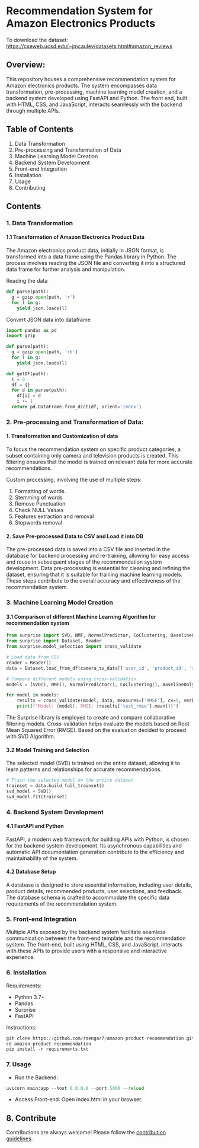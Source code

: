# Recommendation System for Amazon Electronics Products

To download the dataset: https://cseweb.ucsd.edu/~jmcauley/datasets.html#amazon_reviews

## Overview:
This repository houses a comprehensive recommendation system for Amazon electronics products. The system encompasses data transformation, pre-processing, machine learning model creation, and a backend system developed using FastAPI and Python. The front end, built with HTML, CSS, and JavaScript, interacts seamlessly with the backend through multiple APIs.

## Table of Contents
1. Data Transformation
2. Pre-processing and Transformation of Data
3. Machine Learning Model Creation
4. Backend System Development
5. Front-end Integration
6. Installation
7. Usage
8. Contributing

## Contents
### 1. Data Transformation
#### 1.1 Transformation of Amazon Electronics Product Data
The Amazon electronics product data, initially in JSON format, is transformed into a data frame using the Pandas library in Python. The process involves reading the JSON file and converting it into a structured data frame for further analysis and manipulation.

Reading the data
```python
def parse(path):
  g = gzip.open(path, 'r')
  for l in g:
    yield json.loads(l)
```

Convert JSON data into dataframe

```python
import pandas as pd
import gzip

def parse(path):
  g = gzip.open(path, 'rb')
  for l in g:
    yield json.loads(l)

def getDF(path):
  i = 0
  df = {}
  for d in parse(path):
    df[i] = d
    i += 1
  return pd.DataFrame.from_dict(df, orient='index')
```

### 2. Pre-processing and Transformation of Data:
#### 1. Transformation and Customization of data
To focus the recommendation system on specific product categories, a subset containing only camera and television products is created. This filtering ensures that the model is trained on relevant data for more accurate recommendations.

Custom processing, involving the use of multiple steps:
1. Formatting of words.
2. Stemming of words
3. Remove Punctuation
4. Check NULL Values
5. Features extraction and removal
6. Stopwords removal

#### 2. Save Pre-processed Data to CSV and Load it into DB
The pre-processed data is saved into a CSV file and inserted in the database for backend processing and re-training, allowing for easy access and reuse in subsequent stages of the recommendation system development.
Data pre-processing is essential for cleaning and refining the dataset, ensuring that it is suitable for training machine learning models. These steps contribute to the overall accuracy and effectiveness of the recommendation system.

### 3. Machine Learning Model Creation
#### 3.1 Comparison of different Machine Learning Algorithm for recommendation system 

```python
from surprise import SVD, NMF, NormalPredictor, CoClustering, BaselineOnly, SlopeOne
from surprise import Dataset, Reader
from surprise.model_selection import cross_validate

# Load data from CSV
reader = Reader()
data = Dataset.load_from_df(camera_tv_data[['user_id', 'product_id', 'rating']], reader)

# Compare different models using cross-validation
models = [SVD(), NMF(), NormalPredictor(), CoClustering(), BaselineOnly(), SlopeOne()]

for model in models:
    results = cross_validate(model, data, measures=['RMSE'], cv=5, verbose=True)
    print(f"Model: {model}, RMSE: {results['test_rmse'].mean()}")
```

The Surprise library is employed to create and compare collaborative filtering models. Cross-validation helps evaluate the models based on Root Mean Squared Error (RMSE). Based on the evaluation decided to proceed with SVD Algorithm.

#### 3.2 Model Training and Selection
The selected model (SVD) is trained on the entire dataset, allowing it to learn patterns and relationships for accurate recommendations.

```python
# Train the selected model on the entire dataset
trainset = data.build_full_trainset()
svd_model = SVD()
svd_model.fit(trainset)
```

### 4. Backend System Development
#### 4.1 FastAPI and Python
FastAPI, a modern web framework for building APIs with Python, is chosen for the backend system development. Its asynchronous capabilities and automatic API documentation generation contribute to the efficiency and maintainability of the system.

#### 4.2 Database Setup
A database is designed to store essential information, including user details, product details, recommended products, user selections, and feedback. The database schema is crafted to accommodate the specific data requirements of the recommendation system.

### 5. Front-end Integration
Multiple APIs exposed by the backend system facilitate seamless communication between the front-end template and the recommendation system. The front-end, built using HTML, CSS, and JavaScript, interacts with these APIs to provide users with a responsive and interactive experience.


### 6. Installation
Requirements:

- Python 3.7+
- Pandas
- Surprise
- FastAPI

Instructions:

```python
git clone https://github.com/rsengar7/amazon-product-recommendation.git
cd amazon-product-recommendation
pip install -r requirements.txt
```

### 7. Usage
- Run the Backend:

```python
uvicorn main:app --host 0.0.0.0 --port 5000 --reload
```

- Access Front-end:
  Open index.html in your browser.

## 8. Contribute

Contributions are always welcome!
Please follow the [contribution guidelines](contributing.md).


